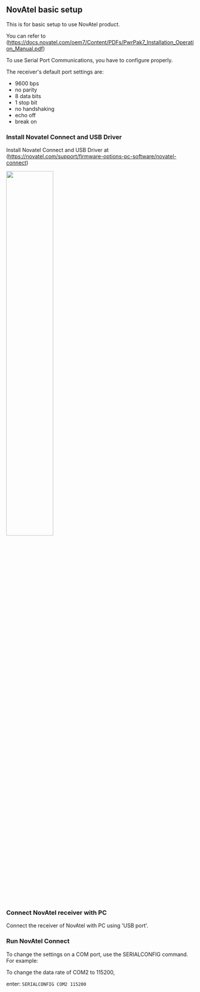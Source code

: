 ## NovAtel basic setup
This is for basic setup to use NovAtel product.

You can refer to (https://docs.novatel.com/oem7/Content/PDFs/PwrPak7_Installation_Operation_Manual.pdf)

To use Serial Port Communications, you have to configure properly.

The receiver's default port settings are:
<ul><li>9600 bps</li>
<li>no parity</li>
<li>8 data bits</li>
<li>1 stop bit</li>
<li>no handshaking</li>
<li>echo off</li>
<li>break on</li></ul>


### Install Novatel Connect and USB Driver
Install Novatel Connect and USB Driver at (https://novatel.com/support/firmware-options-pc-software/novatel-connect)


<img src="https://user-images.githubusercontent.com/72431755/95290272-cace2400-08a7-11eb-98ba-680f56a7c53d.png" width="50%" height="50%"></img>


### Connect NovAtel receiver with PC
Connect the receiver of NovAtel with PC using 'USB port'.

### Run NovAtel Connect
To change the settings on a COM port, use the SERIALCONFIG command. For example:

To change the data rate of COM2 to 115200,

enter: <code>SERIALCONFIG COM2 115200</code>

